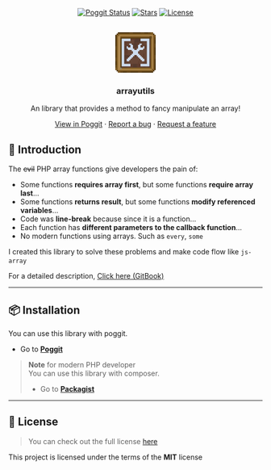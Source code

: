 <!-- PROJECT BADGES -->
<div align="center">

[![Poggit Status][poggit-status-badge]][poggit-url]
[![Stars][stars-badge]][stars-url]
[![License][license-badge]][license-url]

</div>

<!-- PROJECT LOGO -->
<br />
<div align="center">
  <img src="https://raw.githubusercontent.com/presentkim-pm/arrayutils/main/assets/icon.png" alt="Logo" width="80" height="80">
  <h3>arrayutils</h3>
  <p align="center">
    An library that provides a method to fancy manipulate an array!

[View in Poggit][poggit-url] · [Report a bug][issues-url] · [Request a feature][issues-url]

  </p>
</div>

## :book: Introduction

The ~~evil~~ PHP array functions give developers the pain of:

* Some functions **requires array first**, but some functions **require array last**...
* Some functions **returns result**, but some functions **modify referenced variables**...
* Code was **line-break** because since it is a function...
* Each function has **different parameters to the callback function**...
* No modern functions using arrays. Such as `every`, `some`

I created this library to solve these problems and make code flow like `js-array`

For a detailed description, [Click here (GitBook)](https://arrayutils.docs.present.kim/)

-----

## :package: Installation

You can use this library with poggit.

- Go to [**Poggit**](https://poggit.pmmp.io/ci/presentkim-pm/arrayutils/~)

> **Note** for modern PHP developer  
> You can use this library with composer.
> - Go to [**Packagist**](https://packagist.org/packages/presentkim/arrayutils)

-----

## :memo: License

> You can check out the full license [here](LICENSE)

This project is licensed under the terms of the **MIT** license


[poggit-status-badge]: https://poggit.pmmp.io/ci.badge/presentkim-pm/arrayutils/arrayutils?style=for-the-badge

[stars-badge]: https://img.shields.io/github/stars/presentkim-pm/arrayutils.svg?style=for-the-badge

[license-badge]: https://img.shields.io/github/license/presentkim-pm/arrayutils.svg?style=for-the-badge

[poggit-url]: https://poggit.pmmp.io/ci/presentkim-pm/arrayutils/arrayutils

[stars-url]: https://github.com/presentkim-pm/arrayutils/stargazers

[issues-url]: https://github.com/presentkim-pm/arrayutils/issues

[license-url]: https://github.com/presentkim-pm/arrayutils/blob/main/LICENSE

[pmmp-url]: https://github.com/pmmp/Pocketmine-MP